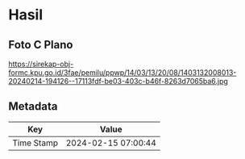 # Hasil

## Foto C Plano

https://sirekap-obj-formc.kpu.go.id/3fae/pemilu/ppwp/14/03/13/20/08/1403132008013-20240214-194126--17113fdf-be03-403c-b46f-8263d7065ba6.jpg


## Metadata

| Key        | Value               |
| ---------- | ------------------- |
| Time Stamp | 2024-02-15 07:00:44 |



